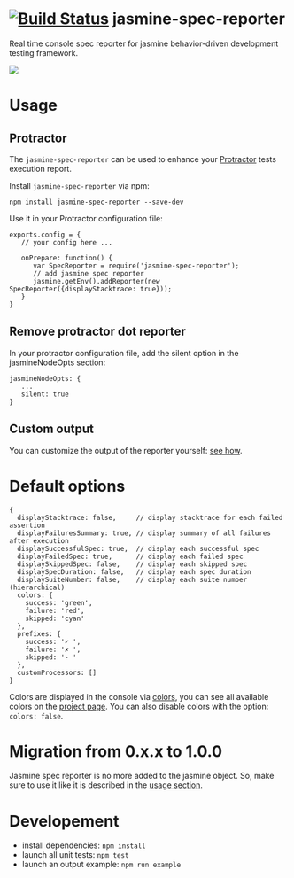 [![Build Status](https://travis-ci.org/bcaudan/jasmine-spec-reporter.svg?branch=master)](https://travis-ci.org/bcaudan/jasmine-spec-reporter)
jasmine-spec-reporter
=====================

Real time console spec reporter for jasmine behavior-driven development testing framework.

![](https://raw.github.com/bcaudan/jasmine-spec-reporter/master/screenshot.png)

# Usage
## Protractor
The `jasmine-spec-reporter` can be used to enhance your [Protractor](https://github.com/angular/protractor) tests execution report.

Install `jasmine-spec-reporter` via npm:

    npm install jasmine-spec-reporter --save-dev

Use it in your Protractor configuration file:

    exports.config = {
       // your config here ...

       onPrepare: function() {
          var SpecReporter = require('jasmine-spec-reporter');
          // add jasmine spec reporter
          jasmine.getEnv().addReporter(new SpecReporter({displayStacktrace: true}));
       }
    }

## Remove protractor dot reporter
In your protractor configuration file, add the silent option in the jasmineNodeOpts section:

    jasmineNodeOpts: {
       ...
       silent: true
    }

## Custom output
You can customize the output of the reporter yourself: [see how](https://github.com/bcaudan/jasmine-spec-reporter/blob/master/customize-output.md).

# Default options

    {
      displayStacktrace: false,     // display stacktrace for each failed assertion
      displayFailuresSummary: true, // display summary of all failures after execution
      displaySuccessfulSpec: true,  // display each successful spec
      displayFailedSpec: true,      // display each failed spec
      displaySkippedSpec: false,    // display each skipped spec
      displaySpecDuration: false,   // display each spec duration
      displaySuiteNumber: false,    // display each suite number (hierarchical)
      colors: {
        success: 'green',
        failure: 'red',
        skipped: 'cyan'
      },
      prefixes: {
        success: '✓ ',
        failure: '✗ ',
        skipped: '- '
      },
      customProcessors: []
    }

Colors are displayed in the console via [colors](https://github.com/Marak/colors.js), you can see all available colors on the [project page](https://github.com/Marak/colors.js).
You can also disable colors with the option: `colors: false`.

# Migration from 0.x.x to 1.0.0

Jasmine spec reporter is no more added to the jasmine object. So, make sure to use it like it is described in the [usage section](https://github.com/bcaudan/jasmine-spec-reporter/blob/master/README.md#usage).

# Developement

* install dependencies: `npm install`
* launch all unit tests: `npm test`
* launch an output example: `npm run example`
